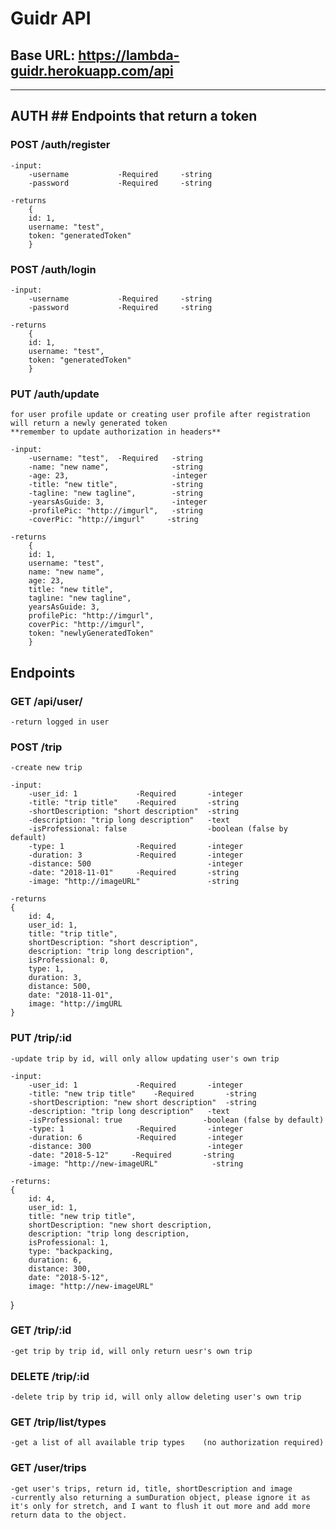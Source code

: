 # Guidr API

## Base URL: https://lambda-guidr.herokuapp.com/api

---



## AUTH ## Endpoints that return a token

### POST /auth/register

    -input:
        -username           -Required     -string
        -password           -Required     -string

    -returns 
        { 
        id: 1, 
        username: "test", 
        token: "generatedToken" 
        }    


### POST /auth/login

    -input:
        -username           -Required     -string
        -password           -Required     -string

    -returns 
        { 
        id: 1,
        username: "test", 
        token: "generatedToken" 
        }


### PUT /auth/update

    for user profile update or creating user profile after registration
    will return a newly generated token 
    **remember to update authorization in headers**

    -input:
        -username: "test",  -Required   -string
        -name: "new name",              -string                
        -age: 23,                       -integer
        -title: "new title",            -string
        -tagline: "new tagline",        -string
        -yearsAsGuide: 3,               -integer
        -profilePic: "http://imgurl",   -string
        -coverPic: "http://imgurl"     -string

    -returns
        { 
        id: 1, 
        username: "test",         
        name: "new name",                         
        age: 23,                       
        title: "new title",            
        tagline: "new tagline",        
        yearsAsGuide: 3,              
        profilePic: "http://imgurl", 
        coverPic: "http://imgurl",
        token: "newlyGeneratedToken"  
        }    




## Endpoints ##

### GET /api/user/

    -return logged in user


### POST /trip

    -create new trip

    -input:
        -user_id: 1             -Required       -integer
        -title: "trip title"    -Required       -string
        -shortDescription: "short description"  -string
        -description: "trip long description"   -text
        -isProfessional: false                  -boolean (false by default)
        -type: 1                -Required       -integer 
        -duration: 3            -Required       -integer
        -distance: 500                          -integer
        -date: "2018-11-01"     -Required       -string
        -image: "http://imageURL"               -string

    -returns
    {
        id: 4,
        user_id: 1,
        title: "trip title",
        shortDescription: "short description",
        description: "trip long description",
        isProfessional: 0,
        type: 1,
        duration: 3,
        distance: 500,
        date: "2018-11-01",
        image: "http://imgURL
    }


### PUT /trip/:id

    -update trip by id, will only allow updating user's own trip

    -input: 
        -user_id: 1             -Required       -integer
        -title: "new trip title"    -Required       -string
        -shortDescription: "new short description"  -string
        -description: "trip long description"   -text
        -isProfessional: true                  -boolean (false by default)
        -type: 1                -Required       -integer 
        -duration: 6            -Required       -integer
        -distance: 300                          -integer
        -date: "2018-5-12"     -Required       -string
        -image: "http://new-imageURL"            -string

    -returns: 
    {
        id: 4,
        user_id: 1,
        title: "new trip title",
        shortDescription: "new short description,
        description: "trip long description,
        isProfessional: 1,
        type: "backpacking,
        duration: 6,
        distance: 300,
        date: "2018-5-12",
        image: "http://new-imageURL"   
}


### GET /trip/:id

    -get trip by trip id, will only return uesr's own trip


### DELETE /trip/:id

    -delete trip by trip id, will only allow deleting user's own trip


### GET /trip/list/types

    -get a list of all available trip types    (no authorization required)


### GET /user/trips

    -get user's trips, return id, title, shortDescription and image
    -currently also returning a sumDuration object, please ignore it as it's only for stretch, and I want to flush it out more and add more return data to the object.
    
    